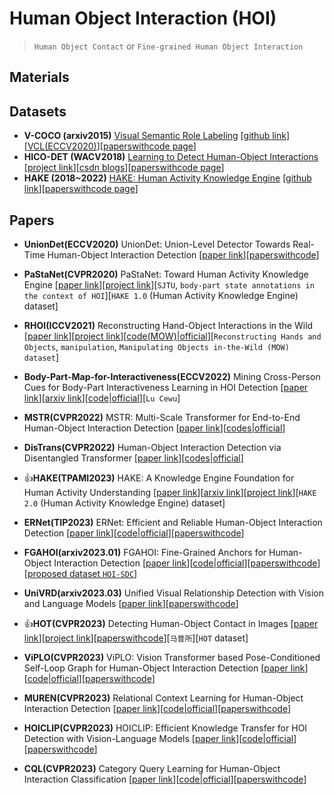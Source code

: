 # Human Object Interaction (HOI)
> `Human Object Contact` or `Fine-grained Human Object Interaction`

## Materials

## Datasets

* **V-COCO (arxiv2015)** [Visual Semantic Role Labeling](https://arxiv.org/abs/1505.04474) [[github link](https://github.com/s-gupta/v-coco)][[VCL(ECCV2020)](https://arxiv.org/abs/2007.12407)][[paperswithcode page](https://paperswithcode.com/dataset/v-coco)]
* **HICO-DET (WACV2018)** [Learning to Detect Human-Object Interactions](https://ieeexplore.ieee.org/abstract/document/8354152) [[project link](http://www-personal.umich.edu/~ywchao/hico/)][[csdn blogs](https://blog.csdn.net/irving512/article/details/115122416)][[paperswithcode page](https://paperswithcode.com/dataset/hico-det)]
* **HAKE (2018~2022)** [HAKE: Human Activity Knowledge Engine](http://hake-mvig.cn/home/) [[github link](https://github.com/DirtyHarryLYL/HAKE)][[paperswithcode page](https://paperswithcode.com/dataset/hake-large)]

## Papers

* **UnionDet(ECCV2020)** UnionDet: Union-Level Detector Towards Real-Time Human-Object Interaction Detection [[paper link](https://link.springer.com/chapter/10.1007/978-3-030-58555-6_30)][[paperswithcode](https://paperswithcode.com/paper/uniondet-union-level-detector-towards-real)]

* **PaStaNet(CVPR2020)** PaStaNet: Toward Human Activity Knowledge Engine [[paper link](https://openaccess.thecvf.com/content_CVPR_2020/html/Li_PaStaNet_Toward_Human_Activity_Knowledge_Engine_CVPR_2020_paper.html)][[project link](http://hake-mvig.cn/)][`SJTU`, `body-part state annotations in the context of HOI`][`HAKE 1.0` (Human Activity Knowledge Engine) dataset]

* **RHOI(ICCV2021)** Reconstructing Hand-Object Interactions in the Wild [[paper link](https://openaccess.thecvf.com/content/ICCV2021/html/Cao_Reconstructing_Hand-Object_Interactions_in_the_Wild_ICCV_2021_paper.html)][[project link](https://people.eecs.berkeley.edu/~zhecao/rhoi)][[code(MOW)|official](https://github.com/ZheC/MOW)][`Reconstructing Hands and Objects`, `manipulation`, `Manipulating Objects in-the-Wild (MOW) dataset`]

* **Body-Part-Map-for-Interactiveness(ECCV2022)** Mining Cross-Person Cues for Body-Part Interactiveness Learning in HOI Detection [[paper link](https://link.springer.com/chapter/10.1007/978-3-031-19772-7_8)][[arxiv link](https://arxiv.org/abs/2207.14192v2)][[code|official](https://github.com/enlighten0707/Body-Part-Map-for-Interactiveness)][`Lu Cewu`]

* **MSTR(CVPR2022)** MSTR: Multi-Scale Transformer for End-to-End Human-Object Interaction Detection [[paper link](https://openaccess.thecvf.com/content/CVPR2022/html/Kim_MSTR_Multi-Scale_Transformer_for_End-to-End_Human-Object_Interaction_Detection_CVPR_2022_paper.html)][[codes|official]()]

* **DisTrans(CVPR2022)** Human-Object Interaction Detection via Disentangled Transformer [[paper link](https://openaccess.thecvf.com/content/CVPR2022/html/Zhou_Human-Object_Interaction_Detection_via_Disentangled_Transformer_CVPR_2022_paper.html)][[codes|official]()]

* 👍**HAKE(TPAMI2023)** HAKE: A Knowledge Engine Foundation for Human Activity Understanding [[paper link](https://ieeexplore.ieee.org/abstract/document/10002711)][[arxiv link](https://arxiv.org/abs/2202.06851)][[project link](http://hake-mvig.cn/)][`HAKE 2.0` (Human Activity Knowledge Engine) dataset]

* **ERNet(TIP2023)** ERNet: Efficient and Reliable Human-Object Interaction Detection [[paper link](https://ieeexplore.ieee.org/abstract/document/10026602)][[code|official](https://github.com/Monash-CyPhi-AI-Research-Lab/ernet)][[paperswithcode](https://paperswithcode.com/paper/ernet-efficient-and-reliable-human-object)]

* **FGAHOI(arxiv2023.01)** FGAHOI: Fine-Grained Anchors for Human-Object Interaction Detection [[paper link](https://arxiv.org/abs/2301.04019v1)][[code|official](https://github.com/xiaomabufei/fgahoi)][[paperswithcode](https://paperswithcode.com/paper/fgahoi-fine-grained-anchors-for-human-object)][[proposed dataset `HOI-SDC`](https://paperswithcode.com/dataset/hoi-sdc)]

* **UniVRD(arxiv2023.03)** Unified Visual Relationship Detection with Vision and Language Models [[paper link](https://arxiv.org/abs/2303.08998v1)][[paperswithcode](https://paperswithcode.com/paper/unified-visual-relationship-detection-with)]

* 👍**HOT(CVPR2023)** Detecting Human-Object Contact in Images [[paper link](https://arxiv.org/abs/2303.03373)][[project link](https://hot.is.tue.mpg.de/)][[paperswithcode](https://paperswithcode.com/paper/detecting-human-object-contact-in-images)][`马普所`][`HOT` dataset]

* **ViPLO(CVPR2023)** ViPLO: Vision Transformer based Pose-Conditioned Self-Loop Graph for Human-Object Interaction Detection [[paper link](https://arxiv.org/abs/2304.08114v1)][[code|official](https://github.com/Jeeseung-Park/ViPLO)][[paperswithcode](https://paperswithcode.com/paper/viplo-vision-transformer-based-pose)]

* **MUREN(CVPR2023)** Relational Context Learning for Human-Object Interaction Detection [[paper link](https://arxiv.org/abs/2304.04997v1)][[code|official](https://github.com/OreoChocolate/MUREN)][[paperswithcode](https://paperswithcode.com/paper/relational-context-learning-for-human-object)]

* **HOICLIP(CVPR2023)** HOICLIP: Efficient Knowledge Transfer for HOI Detection with Vision-Language Models [[paper link](https://arxiv.org/abs/2303.15786v2)][[code|official](https://github.com/Artanic30/HOICLIP)][[paperswithcode](https://paperswithcode.com/paper/hoiclip-efficient-knowledge-transfer-for-hoi)]

* **CQL(CVPR2023)** Category Query Learning for Human-Object Interaction Classification [[paper link](https://arxiv.org/abs/2303.14005v1)][[code|official](https://github.com/charles-xie/CQL)][[paperswithcode](https://paperswithcode.com/paper/category-query-learning-for-human-object)]


